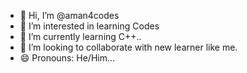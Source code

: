 - 👋 Hi, I’m @aman4codes
- 👀 I’m interested in learning Codes
- 🌱 I’m currently learning C++..
- 💞️ I’m looking to collaborate with new learner like me.
- 😄 Pronouns: He/Him...

<!---
aman4codes/aman4codes is a ✨ special ✨ repository because its `README.md` (this file) appears on your GitHub profile.
You can click the Preview link to take a look at your changes.
--->
